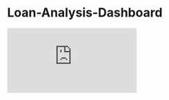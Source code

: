 # Loan-Analysis-Dashboard
![Sample Image](https://github.com/razi-haider/Bank-Loan-Analysis-Dashboard/blob/main/Bank-Loan-Analysis-Dashboard.pdf)
